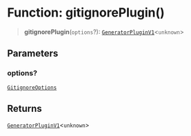 # Function: gitignorePlugin()

> **gitignorePlugin**(`options`?): [`GeneratorPluginV1`](../../generator/interfaces/GeneratorPluginV1.md)\<`unknown`\>

## Parameters

### options?

[`GitignoreOptions`](../interfaces/GitignoreOptions.md)

## Returns

[`GeneratorPluginV1`](../../generator/interfaces/GeneratorPluginV1.md)\<`unknown`\>
